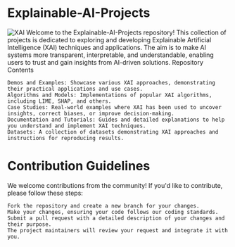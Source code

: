 # Explainable-AI-Projects

![XAI](https://www.datanami.com/wp-content/uploads/2020/01/explainable_AI_shutterstock_-BAIVECTOR.jpg)
Welcome to the Explainable-AI-Projects repository! This collection of projects is dedicated to exploring and developing Explainable Artificial Intelligence (XAI) techniques and applications. The aim is to make AI systems more transparent, interpretable, and understandable, enabling users to trust and gain insights from AI-driven solutions.
Repository Contents

    Demos and Examples: Showcase various XAI approaches, demonstrating their practical applications and use cases.
    Algorithms and Models: Implementations of popular XAI algorithms, including LIME, SHAP, and others.
    Case Studies: Real-world examples where XAI has been used to uncover insights, correct biases, or improve decision-making.
    Documentation and Tutorials: Guides and detailed explanations to help you understand and implement XAI techniques.
    Datasets: A collection of datasets demonstrating XAI approaches and instructions for reproducing results.

# Contribution Guidelines

We welcome contributions from the community! If you'd like to contribute, please follow these steps:

    Fork the repository and create a new branch for your changes.
    Make your changes, ensuring your code follows our coding standards.
    Submit a pull request with a detailed description of your changes and their purpose.
    The project maintainers will review your request and integrate it with you.
